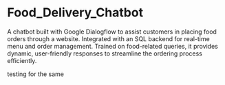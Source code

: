 # Food_Delivery_Chatbot
A chatbot built with Google Dialogflow to assist customers in placing food orders through a website. Integrated with an SQL backend for real-time menu and order management. Trained on food-related queries, it provides dynamic, user-friendly responses to streamline the ordering process efficiently.

testing for the same 
